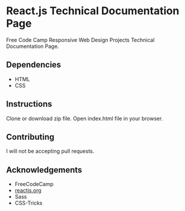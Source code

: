# React.js Technical Documentation Page
Free Code Camp Responsive Web Design Projects Technical Documentation Page.

## Dependencies 
* HTML
* CSS

## Instructions
Clone or download zip file. Open index.html file in your browser.

## Contributing
I will not be accepting pull requests.

## Acknowledgements 
* FreeCodeCamp 
* [reactjs.org](https://reactjs.org/)
* Sass
* CSS-Tricks